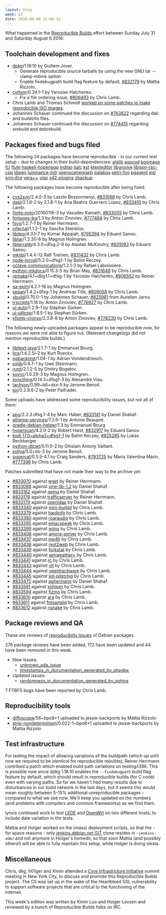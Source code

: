 ```yaml
---
layout: blog
week: 67
date: 2016-08-09 12:08:12
---
```


What happened in the [Reproducible
Builds](https://wiki.debian.org/ReproducibleBuilds) effort between Sunday July
31 and Saturday August 6 2016:

Toolchain development and fixes
-------------------------------

* <a href="https://tracker.debian.org/pkg/dpkg">dpkg</a>/1.18.10 by Guillem Jover.
  * Generate reproducible source tarballs by using the new GNU tar
    --clamp-mtime option
  * Enable fixdebugpath build flag feature by default, <a href="https://bugs.debian.org/832179">#832179</a> by
    Mattia Rizzolo.
* <a href="https://tracker.debian.org/pkg/cython">cython</a>/0.24.1-1 by Yaroslav Halchenko.
  * Fix a file ordering issue, <a href="https://bugs.debian.org/806493">#806493</a> by Chris Lamb.
* Chris Lamb and Thomas Schmidt [worked on some patches to make reproducible
  ISO images](https://lists.alioth.debian.org/pipermail/reproducible-builds/Week-of-Mon-20160801/006484.html).
* Johannes Schauer continued the discussion on <a href="https://bugs.debian.org/763822">#763822</a> regarding dak
  and buildinfo files.
* Johannes Schauer continued the discussion on <a href="https://bugs.debian.org/774415">#774415</a> regarding
  srebuild and debrebuild.

Packages fixed and bugs filed
-----------------------------

The following 24 packages have become reproducible - in our current test
setup - due to changes in their build-dependencies:
<a href="https://tracker.debian.org/pkg/alglib">alglib</a>
<a href="https://tracker.debian.org/pkg/aspcud">aspcud</a>
<a href="https://tracker.debian.org/pkg/boomaga">boomaga</a>
<a href="https://tracker.debian.org/pkg/fcl">fcl</a>
<a href="https://tracker.debian.org/pkg/flute">flute</a>
<a href="https://tracker.debian.org/pkg/haskell-hopenpgp">haskell-hopenpgp</a>
<a href="https://tracker.debian.org/pkg/indigo">indigo</a>
<a href="https://tracker.debian.org/pkg/italc">italc</a>
<a href="https://tracker.debian.org/pkg/kst">kst</a>
<a href="https://tracker.debian.org/pkg/ktexteditor">ktexteditor</a>
<a href="https://tracker.debian.org/pkg/libgroove">libgroove</a>
<a href="https://tracker.debian.org/pkg/libjson-rpc-cpp">libjson-rpc-cpp</a>
<a href="https://tracker.debian.org/pkg/libqes">libqes</a>
<a href="https://tracker.debian.org/pkg/luminance-hdr">luminance-hdr</a>
<a href="https://tracker.debian.org/pkg/openscenegraph">openscenegraph</a>
<a href="https://tracker.debian.org/pkg/palabos">palabos</a>
<a href="https://tracker.debian.org/pkg/petri-foo">petri-foo</a>
<a href="https://tracker.debian.org/pkg/pgagent">pgagent</a>
<a href="https://tracker.debian.org/pkg/sisl">sisl</a>
<a href="https://tracker.debian.org/pkg/srm-ifce">srm-ifce</a>
<a href="https://tracker.debian.org/pkg/vera++">vera++</a>
<a href="https://tracker.debian.org/pkg/visp">visp</a>
<a href="https://tracker.debian.org/pkg/x42-plugins">x42-plugins</a>
<a href="https://tracker.debian.org/pkg/zbackup">zbackup</a>

The following packages have become reproducible after being fixed:

* <a href="https://tracker.debian.org/pkg/cvs2svn">cvs2svn</a>/2.4.0-3 by Laszlo Boszormenyi, <a href="https://bugs.debian.org/831066">#831066</a> by Chris Lamb.
* <a href="https://tracker.debian.org/pkg/dapl">dapl</a>/2.1.8-2 by 2.1.8-1 by Ana Beatriz Guerrero Lopez, <a href="https://bugs.debian.org/833410">#833410</a> by Chris Lamb.
* <a href="https://tracker.debian.org/pkg/fonts-noto">fonts-noto</a>/20160116-3 by Vasudev Kamath, <a href="https://bugs.debian.org/833005">#833005</a> by Chris Lamb.
* <a href="https://tracker.debian.org/pkg/fortunes-bg">fortunes-bg</a>/1.3 by Anton Zinoviev, <a href="https://bugs.debian.org/777484">#777484</a> by Chris Lamb.
* <a href="https://tracker.debian.org/pkg/fsvs">fsvs</a>/1.2.7-1 by Reiner Herrmann.
* <a href="https://tracker.debian.org/pkg/infernal">infernal</a>/1.1.2-1 by Sascha Steinbiss.
* <a href="https://tracker.debian.org/pkg/libitpp">libitpp</a>/4.3.1-7 by Kumar Appaiah, <a href="https://bugs.debian.org/795394">#795394</a> by Eduard Sanou.
* <a href="https://tracker.debian.org/pkg/libtar">libtar</a>/1.2.20-6 by Magnus Holmgren.
* <a href="https://tracker.debian.org/pkg/libterralib">libterralib</a>/4.3.0+dfsg.2-9 by Alastair McKinstry, <a href="https://bugs.debian.org/831093">#831093</a> by Eduard Sanou.
* <a href="https://tracker.debian.org/pkg/mknbi">mknbi</a>/1.4.4-12 Ralf Treinen, <a href="https://bugs.debian.org/831432">#831432</a> by Chris Lamb.
* <a href="https://tracker.debian.org/pkg/node-iscroll">node-iscroll</a>/5.2.0+dfsg1-1 by Balint Reczey.
* <a href="https://tracker.debian.org/pkg/octave-communications">octave-communications</a>/1.2.1-2 by Rafael Laboissiere.
* <a href="https://tracker.debian.org/pkg/python-mkdocs">python-mkdocs</a>/0.15.3-5 by Brian May, <a href="https://bugs.debian.org/831648">#831648</a> by Chris Lamb.
* <a href="https://tracker.debian.org/pkg/remake">remake</a>/4.1+dbg1.1+dfsg-1 by Yaroslav Halchenko, <a href="https://bugs.debian.org/806552">#806552</a> by Reiner Herrmann.
* <a href="https://tracker.debian.org/pkg/sa-exim">sa-exim</a>/4.2.1-16 by Magnus Holmgren.
* <a href="https://tracker.debian.org/pkg/seqan">seqan</a>/1.4.2+dfsg-1 by Andreas Tille, <a href="https://bugs.debian.org/809058">#809058</a> by Chris Lamb.
* <a href="https://tracker.debian.org/pkg/sbuild">sbuild</a>/0.70.0-1 by Johannes Schauer, <a href="https://bugs.debian.org/825991">#825991</a> from Aurelien Jarno.
* <a href="https://tracker.debian.org/pkg/trscripts">trscripts</a>/1.18 by Anton Zinoviev, <a href="https://bugs.debian.org/776927">#776927</a> by Chris Lamb.
* <a href="https://tracker.debian.org/pkg/ui-auto">ui-auto</a>/1.2.9-1 by Stephan Sürken.
* <a href="https://tracker.debian.org/pkg/ui-utilcpp">ui-utilcpp</a>/1.8.5-1 by Stephan Sürken.
* <a href="https://tracker.debian.org/pkg/xfonts-cronyx">xfonts-cronyx</a>/2.3.8-8 by Anton Zinoviev, <a href="https://bugs.debian.org/778230">#778230</a> by Chris Lamb.

The following newly-uploaded packages appear to be reproducible now, for
reasons we were not able to figure out. (Relevant changelogs did not mention
reproducible builds.)

* <a href="https://tracker.debian.org/pkg/libitext-java">libitext-java</a>/2.1.7-1 by Emmanuel Bourg.
* <a href="https://tracker.debian.org/pkg/lice">lice</a>/1:4.2.5i-2 by Kurt Roeckx.
* <a href="https://tracker.debian.org/pkg/pgbackrest">pgbackrest</a>/1.04-1 by Adrian Vondendriesch.
* <a href="https://tracker.debian.org/pkg/pxlib">pxlib</a>/0.6.7-1 by Uwe Steinmann.
* <a href="https://tracker.debian.org/pkg/runit">runit</a>/2.1.2-5 by Dmitry Bogatov.
* <a href="https://tracker.debian.org/pkg/ssvnc">ssvnc</a>/1.0.29-3 by Magnus Holmgren.
* <a href="https://tracker.debian.org/pkg/syncthing">syncthing</a>/0.14.3+dfsg1-3 by Alexandre Viau.
* <a href="https://tracker.debian.org/pkg/tachyon">tachyon</a>/0.99~b6+dsx-5 by Jerome Benoit.
* <a href="https://tracker.debian.org/pkg/tor">tor</a>/0.2.8.6-2 by Peter Palfrader.

Some uploads have addressed some reproducibility issues, but not all of them:

* <a href="https://tracker.debian.org/pkg/apg">apg</a>/2.2.3.dfsg.1-4 by Marc Haber, <a href="https://bugs.debian.org/833141">#833141</a> by Daniel Shahaf.
* <a href="https://tracker.debian.org/pkg/atheme-services">atheme-services</a>/7.2.6-1 by Antoine Beaupré.
* <a href="https://tracker.debian.org/pkg/gradle-debian-helper">gradle-debian-helper</a>/1.3 by Emmanuel Bourg
* <a href="https://tracker.debian.org/pkg/hyperscan">hyperscan</a>/4.2.0-2 by Robert Haist, <a href="https://bugs.debian.org/832917">#832917</a> by Eduard Sanou
* <a href="https://tracker.debian.org/pkg/kodi 17.0~alpha3+dfsg1-1">kodi 17.0~alpha3+dfsg1-1</a> by Balint Reczey, <a href="https://bugs.debian.org/825285">#825285</a> by Lukas Rechberger
* <a href="https://tracker.debian.org/pkg/python-dtcwt">python-dtcwt</a>/0.11.0-2 by Ghislain Antony Vaillant.
* <a href="https://tracker.debian.org/pkg/sollya">sollya</a>/5.0+ds-3 by Jerome Benoit.
* <a href="https://tracker.debian.org/pkg/supercat">supercat</a>/0.5.5-4.1 by Craig Sanders, <a href="https://bugs.debian.org/793725">#793725</a> by Maria Valentina Marin, <a href="https://bugs.debian.org/777396">#777396</a> by Chris Lamb.

Patches submitted that have not made their way to the archive yet:

 * <a href="https://bugs.debian.org/833070">#833070</a> against <a href="https://tracker.debian.org/pkg/wget">wget</a> by Reiner Herrmann.
 * <a href="https://bugs.debian.org/833088">#833088</a> against <a href="https://tracker.debian.org/pkg/xine-lib-1.2">xine-lib-1.2</a> by Daniel Shahaf.
 * <a href="https://bugs.debian.org/833162">#833162</a> against <a href="https://tracker.debian.org/pkg/qemu">qemu</a> by Daniel Shahaf.
 * <a href="https://bugs.debian.org/833176">#833176</a> against <a href="https://tracker.debian.org/pkg/trafficserver">trafficserver</a> by Reiner Herrmann.
 * <a href="https://bugs.debian.org/833179">#833179</a> against <a href="https://tracker.debian.org/pkg/openldap">openldap</a> by Daniel Shahaf.
 * <a href="https://bugs.debian.org/833340">#833340</a> against <a href="https://tracker.debian.org/pkg/mini-buildd">mini-buildd</a> by Chris Lamb.
 * <a href="https://bugs.debian.org/833379">#833379</a> against <a href="https://tracker.debian.org/pkg/hardinfo">hardinfo</a> by Chris Lamb.
 * <a href="https://bugs.debian.org/833380">#833380</a> against <a href="https://tracker.debian.org/pkg/roaraudio">roaraudio</a> by Chris Lamb.
 * <a href="https://bugs.debian.org/833395">#833395</a> against <a href="https://tracker.debian.org/pkg/emacspeak">emacspeak</a> by Chris Lamb.
 * <a href="https://bugs.debian.org/833399">#833399</a> against <a href="https://tracker.debian.org/pkg/wims">wims</a> by Chris Lamb.
 * <a href="https://bugs.debian.org/833408">#833408</a> against <a href="https://tracker.debian.org/pkg/amora-server">amora-server</a> by Chris Lamb.
 * <a href="https://bugs.debian.org/833437">#833437</a> against <a href="https://tracker.debian.org/pkg/mp4h">mp4h</a> by Chris Lamb.
 * <a href="https://bugs.debian.org/833438">#833438</a> against <a href="https://tracker.debian.org/pkg/rest2web">rest2web</a> by Chris Lamb.
 * <a href="https://bugs.debian.org/833439">#833439</a> against <a href="https://tracker.debian.org/pkg/forkstat">forkstat</a> by Chris Lamb.
 * <a href="https://bugs.debian.org/833440">#833440</a> against <a href="https://tracker.debian.org/pkg/wmweather+">wmweather+</a> by Chris Lamb.
 * <a href="https://bugs.debian.org/833441">#833441</a> against <a href="https://tracker.debian.org/pkg/rc">rc</a> by Chris Lamb.
 * <a href="https://bugs.debian.org/833443">#833443</a> against <a href="https://tracker.debian.org/pkg/vit">vit</a> by Chris Lamb.
 * <a href="https://bugs.debian.org/833444">#833444</a> against <a href="https://tracker.debian.org/pkg/openhackware">openhackware</a> by Chris Lamb.
 * <a href="https://bugs.debian.org/833445">#833445</a> against <a href="https://tracker.debian.org/pkg/pd-pdstring">pd-pdstring</a> by Chris Lamb.
 * <a href="https://bugs.debian.org/833472">#833472</a> against <a href="https://tracker.debian.org/pkg/aghermann">aghermann</a> by Daniel Shahaf.
 * <a href="https://bugs.debian.org/833581">#833581</a> against <a href="https://tracker.debian.org/pkg/xshisen">xshisen</a> by Chris Lamb.
 * <a href="https://bugs.debian.org/833594">#833594</a> against <a href="https://tracker.debian.org/pkg/fizmo">fizmo</a> by Chris Lamb.
 * <a href="https://bugs.debian.org/833610">#833610</a> against <a href="https://tracker.debian.org/pkg/ara">ara</a> by Chris Lamb.
 * <a href="https://bugs.debian.org/833611">#833611</a> against <a href="https://tracker.debian.org/pkg/fntsample">fntsample</a> by Chris Lamb.
 * <a href="https://bugs.debian.org/833612">#833612</a> against <a href="https://tracker.debian.org/pkg/nsnake">nsnake</a> by Chris Lamb.

Package reviews and QA
----------------------

These are reviews of [reproduciblity
issues](https://tests.reproducible-builds.org/debian/index_issues.html) of
Debian packages.

276 package reviews have been added, 172 have been updated and 44 have been
removed in this week.

 * New issues:
   * <a href="https://tests.reproducible-builds.org/issues/unstable/unknown_ada_issue_issue.html">unknown_ada_issue</a>
   * <a href="https://tests.reproducible-builds.org/issues/unstable/timestamps_in_documentation_generated_by_phpdox_issue.html">timestamps_in_documentation_generated_by_phpdox</a>
 * Updated issues:
   * <a href="https://tests.reproducible-builds.org/issues/unstable/randomness_in_documentation_generated_by_sphinx_issue.html">randomness_in_documentation_generated_by_sphinx</a>

7 FTBFS bugs have been reported by Chris Lamb.

Reproducibility tools
---------------------

* <a href="https://tracker.debian.org/pkg/diffoscope">diffoscope</a>/56~bpo8+1 uploaded to jessie-backports by Mattia Rizzolo
* <a href="https://tracker.debian.org/pkg/strip-nondeterminism">strip-nondeterminism</a>/0.022-1~bpo8+1 uploaded to jessie-backports by Mattia Rizzolo

Test infrastructure
-------------------

For testing the impact of allowing variations of the buildpath (which up until
now we required to be identical for reproducible rebuilds), Reiner Herrmann
contribed a patch which enabled build path variations on testing/i386. This is
possible now since dpkg 1.18.10 enables the `--fixdebugpath` build flag feature
by default, which should result in reproducible builds (for C code) even with
varying paths. So far we haven't had many results due to disturbances in our
build network in the last days, but it seems this would mean roughly between
5-15% additional unreproducible packages - compared to what we see now. We'll
keep you updated on the numbers (and problems with compilers and common
frameworks) as we find them.

lynxis continued work to test [LEDE](https://tests.reproducible-builds.org/lede/)
and [OpenWrt](https://tests.reproducible-builds.org/openwrt/) on two different
hosts, to include date variation in the tests.

Mattia and Holger worked on the (mass) deployment scripts, so that the - for space
reasons - only [jenkins.debian.net GIT](https://anonscm.debian.org/cgit/qa/jenkins.debian.net.git/tree/)
clone resides in `~jenkins-adm/` and not anymore in Holger's homedir, so
that soon Mattia (and possibly others!) will be able to fully maintain this setup,
while Holger is doing siesta.

Miscellaneous
-------------

Chris, dkg, h01ger and Ximin attended a [Core Infrastricture
Initiative](https://www.coreinfrastructure.org/) summit meeting in New York
City, to discuss and promote this Reproducible Builds project. The CII was set
up in the wake of the Heartbleed SSL vulnerability to support software projects
that are critical to the functioning of the internet.

This week's edition was written by Ximin Luo and Holger Levsen and reviewed by a bunch of
Reproducible Builds folks on IRC.
